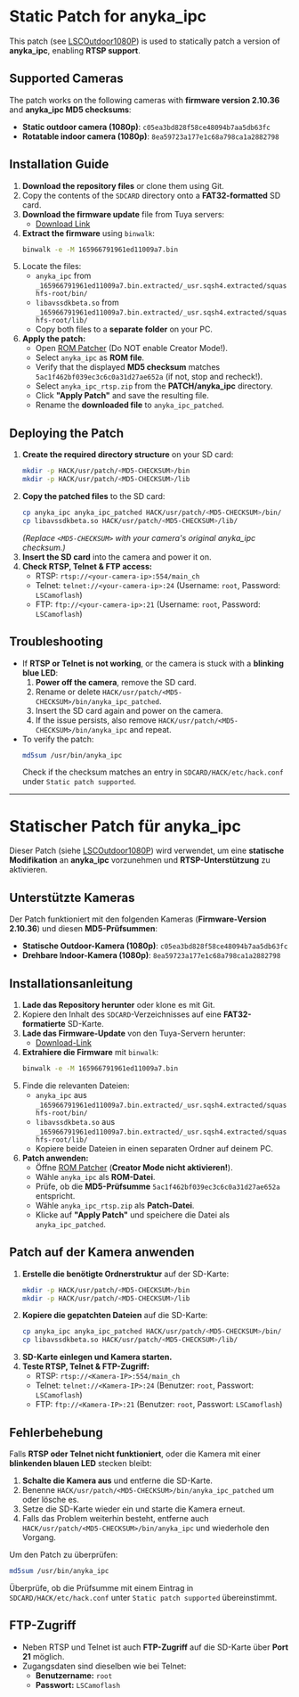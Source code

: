 # Static Patch for anyka_ipc

This patch (see [LSCOutdoor1080P](https://github.com/guino/LSCOutdoor1080P)) is used to statically patch a version of **anyka_ipc**, enabling **RTSP support**.

## Supported Cameras
The patch works on the following cameras with **firmware version 2.10.36** and **anyka_ipc MD5 checksums**:

- **Static outdoor camera (1080p)**: `c05ea3bd828f58ce48094b7aa5db63fc`
- **Rotatable indoor camera (1080p)**: `8ea59723a177e1c68a798ca1a2882798`

## Installation Guide
1. **Download the repository files** or clone them using Git.
2. Copy the contents of the `SDCARD` directory onto a **FAT32-formatted** SD card.
3. **Download the firmware update** file from Tuya servers:
   - [Download Link](https://fireware.tuyaeu.com:1443/smart/firmware/upgrade/ay1541668973821t35pE/165966791961ed11009a7.bin0)
4. **Extract the firmware** using `binwalk`:
   ```sh
   binwalk -e -M 165966791961ed11009a7.bin
   ```
5. Locate the files:
   - `anyka_ipc` from `_165966791961ed11009a7.bin.extracted/_usr.sqsh4.extracted/squashfs-root/bin/`
   - `libavssdkbeta.so` from `_165966791961ed11009a7.bin.extracted/_usr.sqsh4.extracted/squashfs-root/lib/`
   - Copy both files to a **separate folder** on your PC.
6. **Apply the patch:**
   - Open [ROM Patcher](https://www.marcrobledo.com/RomPatcher.js/) (Do NOT enable Creator Mode!).
   - Select `anyka_ipc` as **ROM file**.
   - Verify that the displayed **MD5 checksum** matches `5ac1f462bf039ec3c6c0a31d27ae652a` (if not, stop and recheck!).
   - Select `anyka_ipc_rtsp.zip` from the **PATCH/anyka_ipc** directory.
   - Click **"Apply Patch"** and save the resulting file.
   - Rename the **downloaded file** to `anyka_ipc_patched`.

## Deploying the Patch
1. **Create the required directory structure** on your SD card:
   ```sh
   mkdir -p HACK/usr/patch/<MD5-CHECKSUM>/bin
   mkdir -p HACK/usr/patch/<MD5-CHECKSUM>/lib
   ```
2. **Copy the patched files** to the SD card:
   ```sh
   cp anyka_ipc anyka_ipc_patched HACK/usr/patch/<MD5-CHECKSUM>/bin/
   cp libavssdkbeta.so HACK/usr/patch/<MD5-CHECKSUM>/lib/
   ```
   *(Replace `<MD5-CHECKSUM>` with your camera's original anyka_ipc checksum.)*
3. **Insert the SD card** into the camera and power it on.
4. **Check RTSP, Telnet & FTP access:**
   - RTSP: `rtsp://<your-camera-ip>:554/main_ch`
   - Telnet: `telnet://<your-camera-ip>:24` (Username: `root`, Password: `LSCamoflash`)
   - FTP: `ftp://<your-camera-ip>:21` (Username: `root`, Password: `LSCamoflash`)

## Troubleshooting
- If **RTSP or Telnet is not working**, or the camera is stuck with a **blinking blue LED**:
  1. **Power off the camera**, remove the SD card.
  2. Rename or delete `HACK/usr/patch/<MD5-CHECKSUM>/bin/anyka_ipc_patched`.
  3. Insert the SD card again and power on the camera.
  4. If the issue persists, also remove `HACK/usr/patch/<MD5-CHECKSUM>/bin/anyka_ipc` and repeat.
- To verify the patch:
   ```sh
   md5sum /usr/bin/anyka_ipc
   ```
   Check if the checksum matches an entry in `SDCARD/HACK/etc/hack.conf` under `Static patch supported`.

---

# Statischer Patch für anyka_ipc

Dieser Patch (siehe [LSCOutdoor1080P](https://github.com/guino/LSCOutdoor1080P)) wird verwendet, um eine **statische Modifikation** an **anyka_ipc** vorzunehmen und **RTSP-Unterstützung** zu aktivieren.

## Unterstützte Kameras
Der Patch funktioniert mit den folgenden Kameras (**Firmware-Version 2.10.36**) und diesen **MD5-Prüfsummen**:

- **Statische Outdoor-Kamera (1080p)**: `c05ea3bd828f58ce48094b7aa5db63fc`
- **Drehbare Indoor-Kamera (1080p)**: `8ea59723a177e1c68a798ca1a2882798`

## Installationsanleitung
1. **Lade das Repository herunter** oder klone es mit Git.
2. Kopiere den Inhalt des `SDCARD`-Verzeichnisses auf eine **FAT32-formatierte** SD-Karte.
3. **Lade das Firmware-Update** von den Tuya-Servern herunter:
   - [Download-Link](https://fireware.tuyaeu.com:1443/smart/firmware/upgrade/ay1541668973821t35pE/165966791961ed11009a7.bin0)
4. **Extrahiere die Firmware** mit `binwalk`:
   ```sh
   binwalk -e -M 165966791961ed11009a7.bin
   ```
5. Finde die relevanten Dateien:
   - `anyka_ipc` aus `_165966791961ed11009a7.bin.extracted/_usr.sqsh4.extracted/squashfs-root/bin/`
   - `libavssdkbeta.so` aus `_165966791961ed11009a7.bin.extracted/_usr.sqsh4.extracted/squashfs-root/lib/`
   - Kopiere beide Dateien in einen separaten Ordner auf deinem PC.
6. **Patch anwenden:**
   - Öffne [ROM Patcher](https://www.marcrobledo.com/RomPatcher.js/) (**Creator Mode nicht aktivieren!**).
   - Wähle `anyka_ipc` als **ROM-Datei**.
   - Prüfe, ob die **MD5-Prüfsumme** `5ac1f462bf039ec3c6c0a31d27ae652a` entspricht.
   - Wähle `anyka_ipc_rtsp.zip` als **Patch-Datei**.
   - Klicke auf **"Apply Patch"** und speichere die Datei als `anyka_ipc_patched`.

## Patch auf der Kamera anwenden
1. **Erstelle die benötigte Ordnerstruktur** auf der SD-Karte:
   ```sh
   mkdir -p HACK/usr/patch/<MD5-CHECKSUM>/bin
   mkdir -p HACK/usr/patch/<MD5-CHECKSUM>/lib
   ```
2. **Kopiere die gepatchten Dateien** auf die SD-Karte:
   ```sh
   cp anyka_ipc anyka_ipc_patched HACK/usr/patch/<MD5-CHECKSUM>/bin/
   cp libavssdkbeta.so HACK/usr/patch/<MD5-CHECKSUM>/lib/
   ```
3. **SD-Karte einlegen und Kamera starten.**
4. **Teste RTSP, Telnet & FTP-Zugriff:**
   - RTSP: `rtsp://<Kamera-IP>:554/main_ch`
   - Telnet: `telnet://<Kamera-IP>:24` (Benutzer: `root`, Passwort: `LSCamoflash`)
   - FTP: `ftp://<Kamera-IP>:21` (Benutzer: `root`, Passwort: `LSCamoflash`)

## Fehlerbehebung
Falls **RTSP oder Telnet nicht funktioniert**, oder die Kamera mit einer **blinkenden blauen LED** stecken bleibt:
1. **Schalte die Kamera aus** und entferne die SD-Karte.
2. Benenne `HACK/usr/patch/<MD5-CHECKSUM>/bin/anyka_ipc_patched` um oder lösche es.
3. Setze die SD-Karte wieder ein und starte die Kamera erneut.
4. Falls das Problem weiterhin besteht, entferne auch `HACK/usr/patch/<MD5-CHECKSUM>/bin/anyka_ipc` und wiederhole den Vorgang.

Um den Patch zu überprüfen:
```sh
md5sum /usr/bin/anyka_ipc
```
Überprüfe, ob die Prüfsumme mit einem Eintrag in `SDCARD/HACK/etc/hack.conf` unter `Static patch supported` übereinstimmt.

## FTP-Zugriff
- Neben RTSP und Telnet ist auch **FTP-Zugriff** auf die SD-Karte über **Port 21** möglich.
- Zugangsdaten sind dieselben wie bei Telnet:
  - **Benutzername:** `root`
  - **Passwort:** `LSCamoflash`
